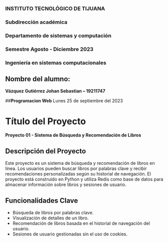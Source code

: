 ### INSTITUTO TECNOLÓGICO DE TIJUANA
### Subdirección académica
### Departamento de sistemas y computación
### Semestre Agosto - Diciembre 2023
### Ingeniería en sistemas computacionales

## Nombre del alumno:
**Vázquez Gutiérrez Johan Sebastian – 19211747**

##**Programacion Web**
Lunes 25 de septiembre del 2023

# Título del Proyecto
**Proyecto 01 - Sistema de Búsqueda y Recomendación de Libros**

## Descripción del Proyecto
Este proyecto es un sistema de búsqueda y recomendación de libros en línea. Los usuarios pueden buscar libros por palabras clave y recibir recomendaciones personalizadas según su historial de navegación. El proyecto está construido en Python y utiliza Redis como base de datos para almacenar información sobre libros y sesiones de usuario.

## Funcionalidades Clave

- Búsqueda de libros por palabras clave.
- Visualización de detalles de un libro.
- Recomendación de libros basada en el historial de navegación del usuario.
- Sesiones de usuario gestionadas sin el uso de cookies.
